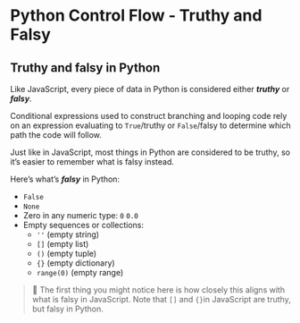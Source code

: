 # Python Control Flow - Truthy and Falsy

## Truthy and falsy in Python
Like JavaScript, every piece of data in Python is considered either ***truthy*** or ***falsy***.

Conditional expressions used to construct branching and looping code rely on an expression evaluating to `True`/truthy or `False`/falsy to determine which path the code will follow.

Just like in JavaScript, most things in Python are considered to be truthy, so it’s easier to remember what is falsy instead.

Here’s what’s ***falsy*** in Python:

- `False`
- `None`
- Zero in any numeric type: `0` `0.0`
- Empty sequences or collections:
    - `''` (empty string)
    - `[]` (empty list)
    - `()` (empty tuple)
    - `{}` (empty dictionary)
    - `range(0)` (empty range)

> 🧠 The first thing you might notice here is how closely this aligns with what is falsy in JavaScript. Note that `[]` and `{}`in JavaScript are truthy, but falsy in Python.